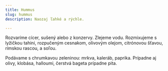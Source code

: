 ```yaml
---
title: Hummus
slug: hummus
description: Naozaj ľahké a rýchle.

---
```


Rozvaríme cícer, sušený alebo z konzervy. Zlejeme vodu. Rozmixujeme s lyžičkou tahini, rozpučeným cesnakom, olivovým olejom, citrónovou šťavou, rímskou rascou, a soľou. 

Podávame s chrumkavou zeleninou: mrkva, kaleráb, paprika. Prípadne aj olivy, klobása, halloumi, čerstvá bageta prípadne pita. 
